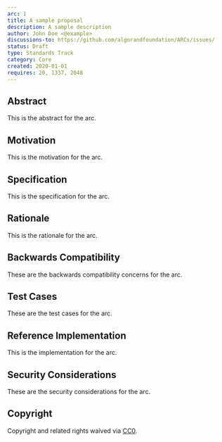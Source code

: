 ```yaml
---
arc: 1
title: A sample proposal
description: A sample description
author: John Doe <@example>
discussions-to: https://github.com/algorandfoundation/ARCs/issues/
status: Draft
type: Standards Track
category: Core
created: 2020-01-01
requires: 20, 1337, 2048
---
```


## Abstract
This is the abstract for the arc.

## Motivation
This is the motivation for the arc.

## Specification
This is the specification for the arc.

## Rationale
This is the rationale for the arc.

## Backwards Compatibility
These are the backwards compatibility concerns for the arc.

## Test Cases
These are the test cases for the arc.

## Reference Implementation
This is the implementation for the arc.

## Security Considerations
These are the security considerations for the arc.

## Copyright
Copyright and related rights waived via [CC0](../LICENSE.md).
